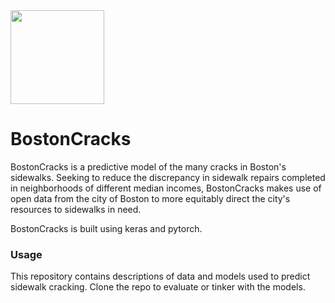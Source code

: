 <img src="https://i.imgur.com/HFM4jZT.png" width=150 height=150 />

# BostonCracks

BostonCracks is a predictive model of the many cracks in Boston's sidewalks. Seeking to reduce the discrepancy in sidewalk repairs completed in neighborhoods of different median incomes, BostonCracks makes use of open data from the city of Boston to more equitably direct the city's resources to sidewalks in need.

BostonCracks is built using keras and pytorch.

### Usage

This repository contains descriptions of data and models used to predict sidewalk cracking. Clone the repo to evaluate or tinker with the models.


[logo]: https://github.com/samc24/BostonCracks/blob/master/logo.png
